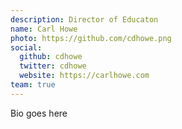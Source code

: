```yaml
---
description: Director of Educaton
name: Carl Howe
photo: https://github.com/cdhowe.png
social:
  github: cdhowe
  twitter: cdhowe
  website: https://carlhowe.com
team: true
---
```


Bio goes here

